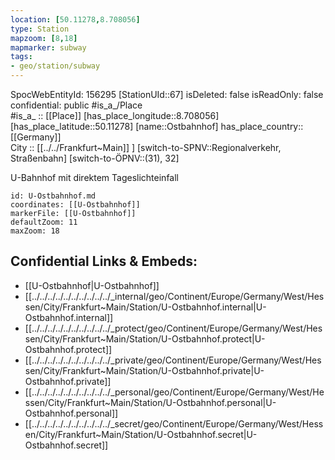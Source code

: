 ```yaml
---
location: [50.11278,8.708056] 
type: Station 
mapzoom: [8,18] 
mapmarker: subway 
tags:
- geo/station/subway
---
```

SpocWebEntityId: 156295
[StationUId::67] 
isDeleted: false
isReadOnly: false
confidential: public
#is_a_/Place  
#is_a_ :: [[Place]] 
[has_place_longitude::8.708056] 
[has_place_latitude::50.11278] 
[name::Ostbahnhof] 
has_place_country:: [[Germany]]  
City :: [[../../Frankfurt~Main]] ] 
[switch-to-SPNV::Regionalverkehr, Straßenbahn] 
[switch-to-ÖPNV::(31), 32] 

U-Bahnhof mit direktem Tageslichteinfall

```leaflet
id: U-Ostbahnhof.md
coordinates: [[U-Ostbahnhof]] 
markerFile: [[U-Ostbahnhof]] 
defaultZoom: 11 
maxZoom: 18
```


## Confidential Links & Embeds: 
- [[U-Ostbahnhof|U-Ostbahnhof]] 
- [[../../../../../../../../../../_internal/geo/Continent/Europe/Germany/West/Hessen/City/Frankfurt~Main/Station/U-Ostbahnhof.internal|U-Ostbahnhof.internal]] 
- [[../../../../../../../../../../_protect/geo/Continent/Europe/Germany/West/Hessen/City/Frankfurt~Main/Station/U-Ostbahnhof.protect|U-Ostbahnhof.protect]] 
- [[../../../../../../../../../../_private/geo/Continent/Europe/Germany/West/Hessen/City/Frankfurt~Main/Station/U-Ostbahnhof.private|U-Ostbahnhof.private]] 
- [[../../../../../../../../../../_personal/geo/Continent/Europe/Germany/West/Hessen/City/Frankfurt~Main/Station/U-Ostbahnhof.personal|U-Ostbahnhof.personal]] 
- [[../../../../../../../../../../_secret/geo/Continent/Europe/Germany/West/Hessen/City/Frankfurt~Main/Station/U-Ostbahnhof.secret|U-Ostbahnhof.secret]] 
